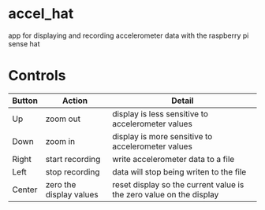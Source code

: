 # accel_hat
app for displaying and recording accelerometer data with the raspberry pi sense hat

# Controls
| Button | Action | Detail |
| ------ | ------ | ------ |
| Up |  zoom out | display is less sensitive to accelerometer values |
| Down | zoom in |  display is more sensitive to accelerometer values |
| Right | start recording | write accelerometer data to a file |
| Left | stop recording | data will stop being writen to the file |
| Center | zero the display values | reset display so the current value is the zero value on the display |

```python
```
